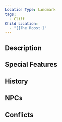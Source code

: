 ```yaml
---
Location Type: Landmark
tags:
  - Cliff
Child Location:
  - "[[The Roost]]"
---
```

## Description

## Special Features

## History

## NPCs

## Conflicts